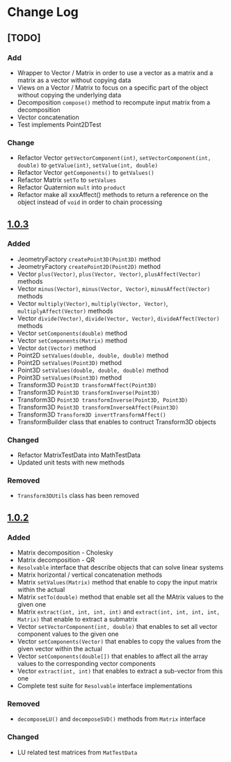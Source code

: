 # Change Log

## [TODO]
### Add
- Wrapper to Vector / Matrix in order to use a vector as a matrix and a matrix as a vector without copying data
- Views on a Vector / Matrix to focus on a specific part of the object without copying the underlying data
- Decomposition `compose()` method to recompute input matrix from a decomposition
- Vector concatenation
- Test implements Point2DTest

### Change
- Refactor Vector `getVectorComponent(int)`, `setVectorComponent(int, double)` to `getValue(int)`, `setValue(int, double)`
- Refactor Vector `getComponents()` to `getValues()`
- Refactor Matrix `setTo` to `setValues`
- Refactor Quaternion `mult` into `product`
- Refactor make all xxxAffect() methods to return a reference on the object instead of `void` in order to chain processing

## [1.0.3](https://github.com/jorigin/jeometry/releases/tag/release-1.0.3)
### Added
- JeometryFactory `createPoint3D(Point3D)` method
- JeometryFactory `createPoint2D(Point2D)` method
- Vector `plus(Vector)`, `plus(Vector, Vector)`, `plusAffect(Vector)` methods
- Vector `minus(Vector)`, `minus(Vector, Vector)`, `minusAffect(Vector)` methods
- Vector `multiply(Vector)`, `multiply(Vector, Vector)`, `multiplyAffect(Vector)` methods
- Vector `divide(Vector)`, `divide(Vector, Vector)`, `divideAffect(Vector)` methods
- Vector `setComponents(double)` method
- Vector `setComponents(Matrix)` method
- Vector `dot(Vector)` method
- Point2D `setValues(double, double, double)` method
- Point2D `setValues(Point3D)` method
- Point3D `setValues(double, double, double)` method
- Point3D `setValues(Point3D)` method
- Transform3D `Point3D transformAffect(Point3D)`
- Transform3D `Point3D transformInverse(Point3D)`
- Transform3D `Point3D transformInverse(Point3D, Point3D)`
- Transform3D `Point3D transformInverseAffect(Point3D)`
- Transform3D `Transform3D invertTransformAffect()`
- TransformBuilder class that enables to contruct Transform3D objects

### Changed
- Refactor MatrixTestData into MathTestData
- Updated unit tests with new methods

### Removed
- `Transform3DUtils` class has been removed

## [1.0.2](https://github.com/jorigin/jeometry/releases/tag/release-1.0.2)
### Added
- Matrix decomposition - Cholesky
- Matrix decomposition - QR
- `Resolvable` interface that describe objects that can solve linear systems
- Matrix horizontal / vertical concatenation methods 
- Matrix `setValues(Matrix)` method that enable to copy the input matrix within the actual 
- Matrix `setTo(double)` method that enable set all the MAtrix values to the given one
- Matrix `extract(int, int, int, int)` and `extract(int, int, int, int, Matrix)` that enable to extract a submatrix
- Vector `setVectorComponent(int, double)` that enables to set all vector component values to the given one
- Vector `setComponents(Vector)` that enables to copy the values from the given vector within the actual
- Vector `setComponents(double[])` that enables to affect all the array values to the corresponding vector components
- Vector `extract(int, int)` that enables to extract a sub-vector from this one 
- Complete test suite for `Resolvable` interface implementations

### Removed
- `decomposeLU()` and `decomposeSVD()` methods from `Matrix` interface

### Changed
- LU related test matrices from `MatTestData`

